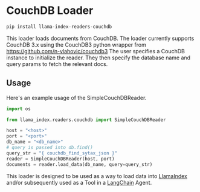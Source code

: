 # CouchDB Loader

```bash
pip install llama-index-readers-couchdb
```

This loader loads documents from CouchDB. The loader currently supports CouchDB 3.x
using the CouchDB3 python wrapper from https://github.com/n-vlahovic/couchdb3
The user specifies a CouchDB instance to initialize the reader. They then specify
the database name and query params to fetch the relevant docs.

## Usage

Here's an example usage of the SimpleCouchDBReader.

```python
import os

from llama_index.readers.couchdb import SimpleCouchDBReader

host = "<host>"
port = "<port>"
db_name = "<db_name>"
# query is passed into db.find()
query_str = "{ couchdb_find_sytax_json }"
reader = SimpleCouchDBReader(host, port)
documents = reader.load_data(db_name, query=query_str)
```

This loader is designed to be used as a way to load data into [LlamaIndex](https://github.com/run-llama/llama_index/tree/main/llama_index) and/or subsequently used as a Tool in a [LangChain](https://github.com/hwchase17/langchain) Agent.
